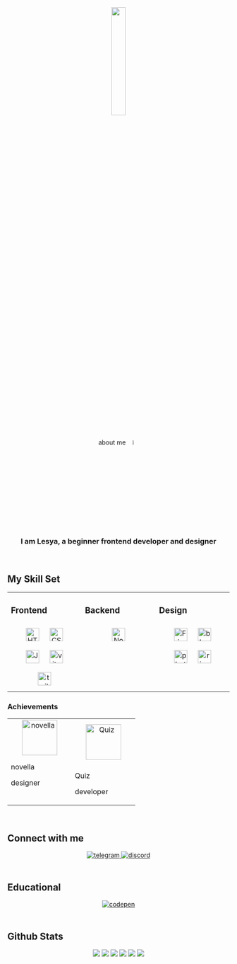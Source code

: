 <div align="center">
<a href = "https://lesyalys.github.io/portfolio.io/"><img src="https://opis-cdn.tinkoffjournal.ru/mercury/18-cats-mem.0rdvn3uwtipw..gif" align="center" style="width: 25%" /></a>
</div> 
<div align="center">
  about me <img src ="https://github.com/user-attachments/assets/6021b943-c7fa-438f-b026-eb72f49c9e0b" style="width: 5%">
</div>


### <div align="center">I am Lesya, a beginner frontend developer and designer</div>  
  

<br/>  


## My Skill Set  
<table><tr><td valign="top" width="33%">


### Frontend  
<div align="center" justify-content="center" display ="flex">  
<a href="https://en.wikipedia.org/wiki/HTML5" target="_blank"><img style="margin: 10px" src="https://img.shields.io/badge/html5-%23E34F26.svg?style=for-the-badge&logo=html5&logoColor=white" alt="HTML5" height="30" /></a>  
<a href="https://www.w3schools.com/css/" target="_blank"><img style="margin: 10px" src="https://img.shields.io/badge/css3-%231572B6.svg?style=for-the-badge&logo=css3" alt="CSS3" height="30" /></a>
<a href="https://www.javascript.com/" target="_blank"><img style="margin: 10px" src="https://img.shields.io/badge/javascript-%23323330.svg?style=for-the-badge&logo=javascript&logoColor=%23F7DF1E" alt="JavaScript" height="30" /></a>  
<a href="https://vite.dev/" target="_blank"><img style="margin: 10px" src="https://img.shields.io/badge/vite-%23646CFF.svg?style=for-the-badge&logo=vite&logoColor=white" alt="vite" height="30" /></a>
<a href="https://tailwindcss.com/" target="_blank"><img style="margin: 10px" src="https://img.shields.io/badge/tailwindcss-%23646CFF.svg?style=for-the-badge&logo=tailwindcss" alt="tailwindcss" height="30" /></a>   
</div>
</td><td valign="top" width="33%">



### Backend  
<div align="center">  
<a href="https://nodejs.org/" target="_blank"><img style="margin: 10px" src="https://img.shields.io/badge/node.js-6DA55F?style=for-the-badge&logo=node.js&logoColor=white" alt="Node.js" height="30" /></a>  
</div>

</td><td valign="top" width="33%">


### Design  
<div align="center">  
<a href="https://www.figma.com/" target="_blank"><img style="margin: 10px" src="https://img.shields.io/badge/figma-%23F24E1E.svg?style=for-the-badge&logo=figma&logoColor=white" alt="Figma" height="30" /></a>  
<a href="https://www.blender.org/" target="_blank"><img style="margin: 10px" src="https://img.shields.io/badge/blender-%2331A8FF.svg?style=for-the-badge&logo=blender" alt="blender" height="30" /></a>  
<a href="https://img.shields.io/badge/adobe%20photoshop-%2331A8FF.svg?style=for-the-badge&logo=adobe%20photoshop" target="_blank"><img style="margin: 10px" src="https://img.shields.io/badge/photoshop-%2331A8FF.svg?style=for-the-badge&logo=photoshop" alt="photoshop" height="30" /></a> 
<a href="https://rive.app/" target="_blank"><img style="margin: 10px" src="https://img.shields.io/badge/rive-%1D1D1D.svg?style=for-the-badge&logo=rive" alt="rive" height="30" /></a> 
</div>

</td></tr></table> 

### Achievements
<table><tr><td valign="top" width="40%">
<div align="center" justify-content="center" display ="flex">  
<a href ="https://lesyalys.github.io/novella.io/"><img src="https://github.com/user-attachments/assets/0a83374a-80d2-4823-a323-7f9b9f220427" alt="novella" height="80" /></a> 
</div>
  <p>novella</p> <p>designer</p>
  </td><td valign="top" width="40%">
    
  <div align="center" justify-content="center" display ="flex">  
<a href="https://lesyalys.github.io/computerQuiz.io/" target="_blank"><img style="margin: 10px" src="https://github.com/user-attachments/assets/7e337fca-15b2-4973-b68e-5bb3540ef674" alt="Quiz" height="80" /></a> 
</div>
  <p>Quiz</p> <p>developer</p>
</tr></table>
<br/>



## Connect with me  
<div align="center">
<a href="https://t.me/Shadowtav" target="_blank">
<img src=https://img.shields.io/badge/telegram-%23131417.svg?&style=for-the-badge&logo=telegram alt=telegram style="margin-bottom: 5px;" />
</a>  
<a href="" target="_blank">
<img src=https://img.shields.io/badge/discord-%23E34F26.svg?style=for-the-badge&logo=discord alt=discord style="margin-bottom: 5px;" />
</a> 
</div>  
  
<br/>  

## Educational  
<div align="center">
<a href="https://codepen.com/Lesyalys" target="_blank">
<img src=https://img.shields.io/badge/codepen-%23131417.svg?&style=for-the-badge&logo=codepen alt=codepen style="margin-bottom: 5px;" />
</a>  
</div>  
  
<br/>  


## Github Stats  
  <div align="center">
      <img src = "https://github.com/user-attachments/assets/bd7b0e82-198c-4ab6-b7ca-800fd7169fb9">
      <img src="http://github-profile-summary-cards.vercel.app/api/cards/profile-details?username=Lesyalys&theme=nord_dark">
      <img src="http://github-profile-summary-cards.vercel.app/api/cards/repos-per-language?username=Lesyalys&theme=nord_dark">
      <img src="http://github-profile-summary-cards.vercel.app/api/cards/most-commit-language?username=Lesyalys&theme=nord_dark">
      <img src="http://github-profile-summary-cards.vercel.app/api/cards/stats?username=Lesyalys&theme=nord_dark">
      <img src="http://github-profile-summary-cards.vercel.app/api/cards/productive-time?username=Lesyalys&theme=nord_dark&utcOffset=8">
    </div> 

<br/>  

  

